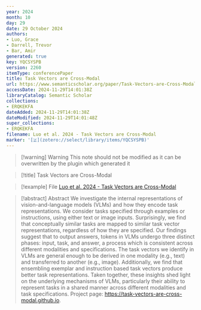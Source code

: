 ```yaml
---
year: 2024
month: 10
day: 29
date: 29 October 2024
authors:
- Luo, Grace
- Darrell, Trevor
- Bar, Amir
generated: true
key: YQCSYSPB
version: 2260
itemType: conferencePaper
title: Task Vectors are Cross-Modal
url: https://www.semanticscholar.org/paper/Task-Vectors-are-Cross-Modal-Luo-Darrell/72c42df94fee54f10166c21ebe7a52b43893fed5
accessDate: 2024-11-29T14:01:38Z
libraryCatalog: Semantic Scholar
collections:
- ERQKEKFA
dateAdded: 2024-11-29T14:01:38Z
dateModified: 2024-11-29T14:01:48Z
super_collections:
- ERQKEKFA
filename: Luo et al. 2024 - Task Vectors are Cross-Modal
marker: '[🇿](zotero://select/library/items/YQCSYSPB)'
---
```



 > 
 > \[!warning\] Warning
 > This note should not be modified as it can be overwritten by the plugin which generated it

 > 
 > \[!title\] Task Vectors are Cross-Modal

 > 
 > \[!example\] File
 > [Luo et al. 2024 - Task Vectors are Cross-Modal](Luo%20et%20al.%202024%20-%20Task%20Vectors%20are%20Cross-Modal.pdf)

 > 
 > \[!abstract\] Abstract
 > We investigate the internal representations of vision-and-language models (VLMs) and how they encode task representations. We consider tasks specified through examples or instructions, using either text or image inputs. Surprisingly, we find that conceptually similar tasks are mapped to similar task vector representations, regardless of how they are specified. Our findings suggest that to output answers, tokens in VLMs undergo three distinct phases: input, task, and answer, a process which is consistent across different modalities and specifications. The task vectors we identify in VLMs are general enough to be derived in one modality (e.g., text) and transferred to another (e.g., image). Additionally, we find that ensembling exemplar and instruction based task vectors produce better task representations. Taken together, these insights shed light on the underlying mechanisms of VLMs, particularly their ability to represent tasks in a shared manner across different modalities and task specifications. Project page: https://task-vectors-are-cross-modal.github.io.
